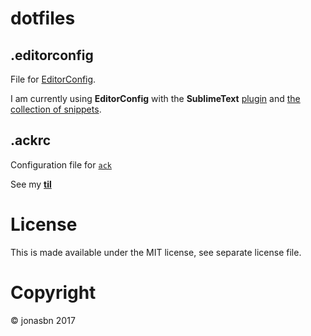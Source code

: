 # dotfiles

## .editorconfig

File for [EditorConfig](http://editorconfig.org/).

I am currently using **EditorConfig** with the **SublimeText** [plugin](https://github.com/sindresorhus/editorconfig-sublime) and [the collection of snippets](https://github.com/mfuentesg/EditorConfigSnippets).

## .ackrc

Configuration file for [`ack`](http://beyondgrep.com/)

See my **[til](https://jonasbn.github.io/til/ack/define_a_custom_search_filetype_scope.html)**

# License

This is made available under the MIT license, see separate license file.

# Copyright

©️ jonasbn 2017

